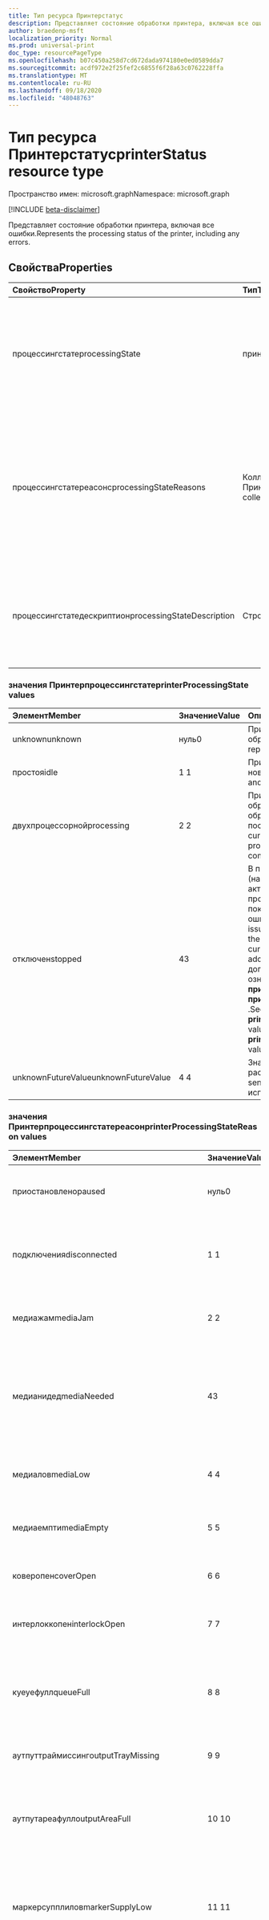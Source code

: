 ```yaml
---
title: Тип ресурса Принтерстатус
description: Представляет состояние обработки принтера, включая все ошибки.
author: braedenp-msft
localization_priority: Normal
ms.prod: universal-print
doc_type: resourcePageType
ms.openlocfilehash: b07c450a258d7cd672dada974180e0ed0589dda7
ms.sourcegitcommit: acdf972e2f25fef2c6855f6f28a63c0762228ffa
ms.translationtype: MT
ms.contentlocale: ru-RU
ms.lasthandoff: 09/18/2020
ms.locfileid: "48048763"
---
```

# <a name="printerstatus-resource-type"></a><span data-ttu-id="36ef5-103">Тип ресурса Принтерстатус</span><span class="sxs-lookup"><span data-stu-id="36ef5-103">printerStatus resource type</span></span>

<span data-ttu-id="36ef5-104">Пространство имен: microsoft.graph</span><span class="sxs-lookup"><span data-stu-id="36ef5-104">Namespace: microsoft.graph</span></span>

[!INCLUDE [beta-disclaimer](../../includes/beta-disclaimer.md)]

<span data-ttu-id="36ef5-105">Представляет состояние обработки принтера, включая все ошибки.</span><span class="sxs-lookup"><span data-stu-id="36ef5-105">Represents the processing status of the printer, including any errors.</span></span>

## <a name="properties"></a><span data-ttu-id="36ef5-106">Свойства</span><span class="sxs-lookup"><span data-stu-id="36ef5-106">Properties</span></span>
| <span data-ttu-id="36ef5-107">Свойство</span><span class="sxs-lookup"><span data-stu-id="36ef5-107">Property</span></span>     | <span data-ttu-id="36ef5-108">Тип</span><span class="sxs-lookup"><span data-stu-id="36ef5-108">Type</span></span>        | <span data-ttu-id="36ef5-109">Описание</span><span class="sxs-lookup"><span data-stu-id="36ef5-109">Description</span></span> |
|:-------------|:------------|:------------|
|<span data-ttu-id="36ef5-110">процессингстате</span><span class="sxs-lookup"><span data-stu-id="36ef5-110">processingState</span></span>|<span data-ttu-id="36ef5-111">принтерпроцессингстате</span><span class="sxs-lookup"><span data-stu-id="36ef5-111">printerProcessingState</span></span>|<span data-ttu-id="36ef5-112">Текущее состояние обработки.</span><span class="sxs-lookup"><span data-stu-id="36ef5-112">The current processing state.</span></span> <span data-ttu-id="36ef5-113">Допустимые значения описаны в приведенной ниже таблице.</span><span class="sxs-lookup"><span data-stu-id="36ef5-113">Valid values are described in the following table.</span></span> <span data-ttu-id="36ef5-114">Только для чтения.</span><span class="sxs-lookup"><span data-stu-id="36ef5-114">Read-only.</span></span>|
|<span data-ttu-id="36ef5-115">процессингстатереасонс</span><span class="sxs-lookup"><span data-stu-id="36ef5-115">processingStateReasons</span></span>|<span data-ttu-id="36ef5-116">Коллекция Принтерпроцессингстатереасон</span><span class="sxs-lookup"><span data-stu-id="36ef5-116">printerProcessingStateReason collection</span></span>|<span data-ttu-id="36ef5-117">Список причин, по которым принтер находится в текущем состоянии.</span><span class="sxs-lookup"><span data-stu-id="36ef5-117">The list of reasons describing why the printer is in the current state.</span></span> <span data-ttu-id="36ef5-118">Допустимые значения описаны в приведенной ниже таблице.</span><span class="sxs-lookup"><span data-stu-id="36ef5-118">Valid values are described in the following table.</span></span> <span data-ttu-id="36ef5-119">Только для чтения.</span><span class="sxs-lookup"><span data-stu-id="36ef5-119">Read-only.</span></span>|
|<span data-ttu-id="36ef5-120">процессингстатедескриптион</span><span class="sxs-lookup"><span data-stu-id="36ef5-120">processingStateDescription</span></span>|<span data-ttu-id="36ef5-121">Строка</span><span class="sxs-lookup"><span data-stu-id="36ef5-121">String</span></span>|<span data-ttu-id="36ef5-122">Удобное для человека описание текущего состояния обработки принтера.</span><span class="sxs-lookup"><span data-stu-id="36ef5-122">A human-readable description of the printer's current processing state.</span></span> <span data-ttu-id="36ef5-123">Только для чтения.</span><span class="sxs-lookup"><span data-stu-id="36ef5-123">Read-only.</span></span>|

### <a name="printerprocessingstate-values"></a><span data-ttu-id="36ef5-124">значения Принтерпроцессингстате</span><span class="sxs-lookup"><span data-stu-id="36ef5-124">printerProcessingState values</span></span>

|<span data-ttu-id="36ef5-125">Элемент</span><span class="sxs-lookup"><span data-stu-id="36ef5-125">Member</span></span>|<span data-ttu-id="36ef5-126">Значение</span><span class="sxs-lookup"><span data-stu-id="36ef5-126">Value</span></span>|<span data-ttu-id="36ef5-127">Описание</span><span class="sxs-lookup"><span data-stu-id="36ef5-127">Description</span></span>|
|:---|:---|:---|
|<span data-ttu-id="36ef5-128">unknown</span><span class="sxs-lookup"><span data-stu-id="36ef5-128">unknown</span></span>|<span data-ttu-id="36ef5-129">нуль</span><span class="sxs-lookup"><span data-stu-id="36ef5-129">0</span></span>|<span data-ttu-id="36ef5-130">Принтер имеет неизвестный режим обработки.</span><span class="sxs-lookup"><span data-stu-id="36ef5-130">The processing state reported by the printer is unknown.</span></span>|
|<span data-ttu-id="36ef5-131">простоя</span><span class="sxs-lookup"><span data-stu-id="36ef5-131">idle</span></span>|<span data-ttu-id="36ef5-132">1 </span><span class="sxs-lookup"><span data-stu-id="36ef5-132">1</span></span>|<span data-ttu-id="36ef5-133">Принтер простаивает и готов принять новые задания печати.</span><span class="sxs-lookup"><span data-stu-id="36ef5-133">The printer is idle and ready to accept new print jobs.</span></span>|
|<span data-ttu-id="36ef5-134">двухпроцессорной</span><span class="sxs-lookup"><span data-stu-id="36ef5-134">processing</span></span>|<span data-ttu-id="36ef5-135">2 </span><span class="sxs-lookup"><span data-stu-id="36ef5-135">2</span></span>|<span data-ttu-id="36ef5-136">Принтер в настоящее время обрабатывает задание печати и обрабатывает все ожидающие задания после завершения.</span><span class="sxs-lookup"><span data-stu-id="36ef5-136">The printer is currently processing a print job and will process any pending jobs upon completion.</span></span>|
|<span data-ttu-id="36ef5-137">отключен</span><span class="sxs-lookup"><span data-stu-id="36ef5-137">stopped</span></span>|<span data-ttu-id="36ef5-138">4</span><span class="sxs-lookup"><span data-stu-id="36ef5-138">3</span></span>|<span data-ttu-id="36ef5-139">В принтере возникла ошибка (например, закончилась бумага в активном лотке), и она не может продолжить текущее задание печати, пока не будет устранена эта ошибка.</span><span class="sxs-lookup"><span data-stu-id="36ef5-139">The printer encountered an issue (for example, ran out of paper in the active tray) and cannot continue the current print job until the issue is addressed.</span></span> <span data-ttu-id="36ef5-140">Для получения дополнительных сведений ознакомьтесь со значениями **принтерпроцессингстатереасонс** или **принтерпроцессингстатедескриптион** .</span><span class="sxs-lookup"><span data-stu-id="36ef5-140">See the **printerProcessingStateReasons** value(s) or the **printerProcessingStateDescription** value for more information.</span></span>|
|<span data-ttu-id="36ef5-141">unknownFutureValue</span><span class="sxs-lookup"><span data-stu-id="36ef5-141">unknownFutureValue</span></span>|<span data-ttu-id="36ef5-142">4 </span><span class="sxs-lookup"><span data-stu-id="36ef5-142">4</span></span>|<span data-ttu-id="36ef5-143">Значение Sentinel для перечисления расширяемые.</span><span class="sxs-lookup"><span data-stu-id="36ef5-143">Evolvable enumeration sentinel value.</span></span> <span data-ttu-id="36ef5-144">Не следует использовать.</span><span class="sxs-lookup"><span data-stu-id="36ef5-144">Do not use.</span></span>|

### <a name="printerprocessingstatereason-values"></a><span data-ttu-id="36ef5-145">значения Принтерпроцессингстатереасон</span><span class="sxs-lookup"><span data-stu-id="36ef5-145">printerProcessingStateReason values</span></span>

|<span data-ttu-id="36ef5-146">Элемент</span><span class="sxs-lookup"><span data-stu-id="36ef5-146">Member</span></span>|<span data-ttu-id="36ef5-147">Значение</span><span class="sxs-lookup"><span data-stu-id="36ef5-147">Value</span></span>|<span data-ttu-id="36ef5-148">Описание</span><span class="sxs-lookup"><span data-stu-id="36ef5-148">Description</span></span>|
|:---|:---|:---|
|<span data-ttu-id="36ef5-149">приостановлено</span><span class="sxs-lookup"><span data-stu-id="36ef5-149">paused</span></span>|<span data-ttu-id="36ef5-150">нуль</span><span class="sxs-lookup"><span data-stu-id="36ef5-150">0</span></span>| <span data-ttu-id="36ef5-151">Текущее задание печати было приостановлено.</span><span class="sxs-lookup"><span data-stu-id="36ef5-151">An ongoing print job was paused.</span></span>|
|<span data-ttu-id="36ef5-152">подключения</span><span class="sxs-lookup"><span data-stu-id="36ef5-152">disconnected</span></span>|<span data-ttu-id="36ef5-153">1 </span><span class="sxs-lookup"><span data-stu-id="36ef5-153">1</span></span>|<span data-ttu-id="36ef5-154">Подключение к принтеру разорвано или не может быть установлено.</span><span class="sxs-lookup"><span data-stu-id="36ef5-154">The connection to the printer was lost or cannot be established.</span></span>|
|<span data-ttu-id="36ef5-155">медиажам</span><span class="sxs-lookup"><span data-stu-id="36ef5-155">mediaJam</span></span>|<span data-ttu-id="36ef5-156">2 </span><span class="sxs-lookup"><span data-stu-id="36ef5-156">2</span></span>|<span data-ttu-id="36ef5-157">На носителе в одном или нескольких лотках застряла бумага.</span><span class="sxs-lookup"><span data-stu-id="36ef5-157">Media in one or more trays is jammed.</span></span>|
|<span data-ttu-id="36ef5-158">медианидед</span><span class="sxs-lookup"><span data-stu-id="36ef5-158">mediaNeeded</span></span>|<span data-ttu-id="36ef5-159">4</span><span class="sxs-lookup"><span data-stu-id="36ef5-159">3</span></span>|<span data-ttu-id="36ef5-160">Перед продолжением задания необходимо заменить носитель в используемом в текущий момент входном лотке.</span><span class="sxs-lookup"><span data-stu-id="36ef5-160">Media in the currently-used input tray needs to be replaced before the job can continue.</span></span>|
|<span data-ttu-id="36ef5-161">медиалов</span><span class="sxs-lookup"><span data-stu-id="36ef5-161">mediaLow</span></span>|<span data-ttu-id="36ef5-162">4 </span><span class="sxs-lookup"><span data-stu-id="36ef5-162">4</span></span>|<span data-ttu-id="36ef5-163">Носители в одном или нескольких лотках почти исчерпаны.</span><span class="sxs-lookup"><span data-stu-id="36ef5-163">Media in one or more trays is almost exhausted.</span></span>|
|<span data-ttu-id="36ef5-164">медиаемпти</span><span class="sxs-lookup"><span data-stu-id="36ef5-164">mediaEmpty</span></span>|<span data-ttu-id="36ef5-165">5 </span><span class="sxs-lookup"><span data-stu-id="36ef5-165">5</span></span>|<span data-ttu-id="36ef5-166">Носители в одном или нескольких лотках исчерпаны.</span><span class="sxs-lookup"><span data-stu-id="36ef5-166">Media in one or more trays is exhausted.</span></span>|
|<span data-ttu-id="36ef5-167">коверопен</span><span class="sxs-lookup"><span data-stu-id="36ef5-167">coverOpen</span></span>|<span data-ttu-id="36ef5-168">6 </span><span class="sxs-lookup"><span data-stu-id="36ef5-168">6</span></span>|<span data-ttu-id="36ef5-169">Одна или несколько закрываемых обложек открыты.</span><span class="sxs-lookup"><span data-stu-id="36ef5-169">One or more covers are open.</span></span>|
|<span data-ttu-id="36ef5-170">интерлоккопен</span><span class="sxs-lookup"><span data-stu-id="36ef5-170">interlockOpen</span></span>|<span data-ttu-id="36ef5-171">7 </span><span class="sxs-lookup"><span data-stu-id="36ef5-171">7</span></span>|<span data-ttu-id="36ef5-172">Открыто одно или несколько устройств с подблокировками.</span><span class="sxs-lookup"><span data-stu-id="36ef5-172">One or more interlock devices are open.</span></span>|
|<span data-ttu-id="36ef5-173">куеуефулл</span><span class="sxs-lookup"><span data-stu-id="36ef5-173">queueFull</span></span>|<span data-ttu-id="36ef5-174">8 </span><span class="sxs-lookup"><span data-stu-id="36ef5-174">8</span></span>|<span data-ttu-id="36ef5-175">Очередь печати принтера заполнена, а новые задания не могут быть помещены в очередь.</span><span class="sxs-lookup"><span data-stu-id="36ef5-175">The printer's spooler queue is full and new jobs cannot be queued.</span></span>|
|<span data-ttu-id="36ef5-176">аутпуттраймиссинг</span><span class="sxs-lookup"><span data-stu-id="36ef5-176">outputTrayMissing</span></span>|<span data-ttu-id="36ef5-177">9 </span><span class="sxs-lookup"><span data-stu-id="36ef5-177">9</span></span>|<span data-ttu-id="36ef5-178">Отсутствует один или несколько выходных лотков.</span><span class="sxs-lookup"><span data-stu-id="36ef5-178">One or more output trays are missing.</span></span>|
|<span data-ttu-id="36ef5-179">аутпутареафулл</span><span class="sxs-lookup"><span data-stu-id="36ef5-179">outputAreaFull</span></span>|<span data-ttu-id="36ef5-180">10 </span><span class="sxs-lookup"><span data-stu-id="36ef5-180">10</span></span>|<span data-ttu-id="36ef5-181">Один или несколько выходных лотков заполнены и не могут принимать больше носителей.</span><span class="sxs-lookup"><span data-stu-id="36ef5-181">One or more output trays are full and cannot accept more media.</span></span>|
|<span data-ttu-id="36ef5-182">маркерсупплилов</span><span class="sxs-lookup"><span data-stu-id="36ef5-182">markerSupplyLow</span></span>|<span data-ttu-id="36ef5-183">11 </span><span class="sxs-lookup"><span data-stu-id="36ef5-183">11</span></span>|<span data-ttu-id="36ef5-184">Один или несколько источников маркеров (например, чернил, тонера или ленты) имеют низкую заданное значение.</span><span class="sxs-lookup"><span data-stu-id="36ef5-184">One or more marker sources (for example, ink, toner or ribbon) are low.</span></span>|
|<span data-ttu-id="36ef5-185">маркерсупплемпти</span><span class="sxs-lookup"><span data-stu-id="36ef5-185">markerSupplyEmpty</span></span>|<span data-ttu-id="36ef5-186">12 </span><span class="sxs-lookup"><span data-stu-id="36ef5-186">12</span></span>|<span data-ttu-id="36ef5-187">Один или несколько источников маркеров (например, чернил, тонера или ленты) исчерпаны.</span><span class="sxs-lookup"><span data-stu-id="36ef5-187">One or more marker sources (for example, ink, toner or ribbon) are exhausted.</span></span>|
|<span data-ttu-id="36ef5-188">инпуттраймиссинг</span><span class="sxs-lookup"><span data-stu-id="36ef5-188">inputTrayMissing</span></span>|<span data-ttu-id="36ef5-189">13 </span><span class="sxs-lookup"><span data-stu-id="36ef5-189">13</span></span>|<span data-ttu-id="36ef5-190">Один или несколько входных лотков нет на устройстве.</span><span class="sxs-lookup"><span data-stu-id="36ef5-190">One or more input trays are not in the device.</span></span>|
|<span data-ttu-id="36ef5-191">аутпуталмостфулл</span><span class="sxs-lookup"><span data-stu-id="36ef5-191">outputAlmostFull</span></span>|<span data-ttu-id="36ef5-192">14 </span><span class="sxs-lookup"><span data-stu-id="36ef5-192">14</span></span>|<span data-ttu-id="36ef5-193">Одна или несколько областей вывода почти заполнены (например, табло, укладчик, средство упорядочения).</span><span class="sxs-lookup"><span data-stu-id="36ef5-193">One or more output area is almost full (for example, tray, stacker, collator).</span></span>|
|<span data-ttu-id="36ef5-194">маркервастеалмостфулл</span><span class="sxs-lookup"><span data-stu-id="36ef5-194">markerWasteAlmostFull</span></span>|<span data-ttu-id="36ef5-195">15 </span><span class="sxs-lookup"><span data-stu-id="36ef5-195">15</span></span>|<span data-ttu-id="36ef5-196">Приемник отработанного маркера устройства почти заполнен.</span><span class="sxs-lookup"><span data-stu-id="36ef5-196">The device marker supply waste receptacle is almost full.</span></span>|
|<span data-ttu-id="36ef5-197">маркервастефулл</span><span class="sxs-lookup"><span data-stu-id="36ef5-197">markerWasteFull</span></span>|<span data-ttu-id="36ef5-198">16 </span><span class="sxs-lookup"><span data-stu-id="36ef5-198">16</span></span>|<span data-ttu-id="36ef5-199">Заполнение маркера устройства не заполнено.</span><span class="sxs-lookup"><span data-stu-id="36ef5-199">The device marker supply waste receptacle is full.</span></span>|
|<span data-ttu-id="36ef5-200">фусеровертемп</span><span class="sxs-lookup"><span data-stu-id="36ef5-200">fuserOverTemp</span></span>|<span data-ttu-id="36ef5-201">17 </span><span class="sxs-lookup"><span data-stu-id="36ef5-201">17</span></span>|<span data-ttu-id="36ef5-202">Температура для предохранителей превышает нормальную.</span><span class="sxs-lookup"><span data-stu-id="36ef5-202">The fuser temperature is above normal.</span></span>|
|<span data-ttu-id="36ef5-203">фусерундертемп</span><span class="sxs-lookup"><span data-stu-id="36ef5-203">fuserUnderTemp</span></span>|<span data-ttu-id="36ef5-204">18 </span><span class="sxs-lookup"><span data-stu-id="36ef5-204">18</span></span>|<span data-ttu-id="36ef5-205">Температура предохранителя ниже среднего.</span><span class="sxs-lookup"><span data-stu-id="36ef5-205">The fuser temperature is below normal.</span></span>|
|<span data-ttu-id="36ef5-206">остальные</span><span class="sxs-lookup"><span data-stu-id="36ef5-206">other</span></span>|<span data-ttu-id="36ef5-207">19</span><span class="sxs-lookup"><span data-stu-id="36ef5-207">19</span></span>|<span data-ttu-id="36ef5-208">Любая другая причина, не относящаяся к остальным причинам.</span><span class="sxs-lookup"><span data-stu-id="36ef5-208">Any other reason that does not fall in rest of the reasons.</span></span>|
|<span data-ttu-id="36ef5-209">unknownFutureValue</span><span class="sxs-lookup"><span data-stu-id="36ef5-209">unknownFutureValue</span></span>|<span data-ttu-id="36ef5-210">двадцать</span><span class="sxs-lookup"><span data-stu-id="36ef5-210">20</span></span>|<span data-ttu-id="36ef5-211">Значение Sentinel для перечисления расширяемые.</span><span class="sxs-lookup"><span data-stu-id="36ef5-211">Evolvable enumeration sentinel value.</span></span> <span data-ttu-id="36ef5-212">Не следует использовать.</span><span class="sxs-lookup"><span data-stu-id="36ef5-212">Do not use.</span></span>|

## <a name="json-representation"></a><span data-ttu-id="36ef5-213">Представление JSON</span><span class="sxs-lookup"><span data-stu-id="36ef5-213">JSON representation</span></span>

<span data-ttu-id="36ef5-214">Ниже указано представление ресурса в формате JSON.</span><span class="sxs-lookup"><span data-stu-id="36ef5-214">The following is a JSON representation of the resource.</span></span>

<!-- {
  "blockType": "resource",
  "optionalProperties": [

  ],
  "@odata.type": "microsoft.graph.printerStatus"
}-->

```json
{
    "processingState": "String",
    "processingStateReasons": ["String"],
    "processingStateDescription": "String"
}
```

<!-- uuid: 8fcb5dbc-d5aa-4681-8e31-b001d5168d79
2015-10-25 14:57:30 UTC -->
<!-- {
  "type": "#page.annotation",
  "description": "printerStatus resource",
  "keywords": "",
  "section": "documentation",
  "tocPath": ""
}-->

